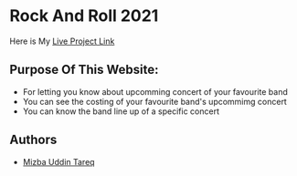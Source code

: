 # Rock And Roll 2021

Here is My [Live Project Link](https://rock-and-roll-2021-mizba.netlify.app/)

## Purpose Of This Website:

- For letting you know about upcomming concert of your favourite band
- You can see the costing of your favourite band's upcommimg concert
- You can know the band line up of a specific concert

## Authors

- [Mizba Uddin Tareq](https://www.facebook.com/mizbauddintareq)
